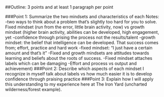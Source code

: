##Outline:
3 points and at least 1 paragraph per point

###Point 1: Summarize the two mindsets and characteristics of each
Notes:
-two ways to think about a problem that’s slightly too hard for you to solve. Fixed mindset (run from the error, little brain activity, now) vs growth mindset (higher brain activity, abilities can be developed, high engagement, yet
-confidence through prising the process not the results/talent 
-growth mindset: the belief that intelligence can be developed. That success comes from; effort, practice and hard work
-fixed mindset: “I just have a certain amount and that’s it”
-Fixed and growth mindsets are attitudes towards learning and beliefs about the roots of success.
-Fixed mindset attaches labels which can be damaging 
-Effort and process vs output and achievement)
###Point 2: Describe which aspects of each mindset I recognize in myself
talk about labels vs how much easier it is to develop confidence through praising practice
###Point 3: Explain how I will apply this understanding to my experience here at The Iron Yard
(uncharted wilderness/forest example).
